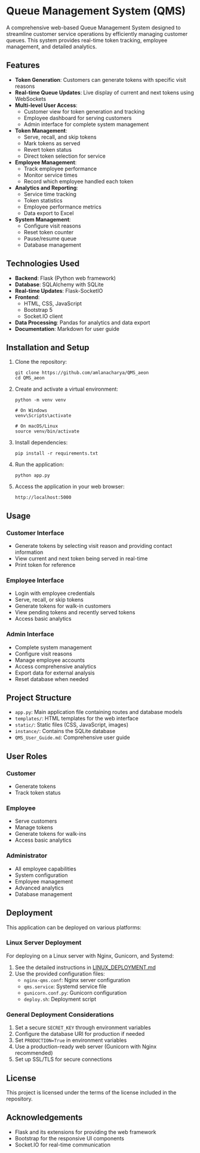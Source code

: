 # Queue Management System (QMS)

A comprehensive web-based Queue Management System designed to streamline customer service operations by efficiently managing customer queues. This system provides real-time token tracking, employee management, and detailed analytics.

## Features

- **Token Generation**: Customers can generate tokens with specific visit reasons
- **Real-time Queue Updates**: Live display of current and next tokens using WebSockets
- **Multi-level User Access**:
  - Customer view for token generation and tracking
  - Employee dashboard for serving customers
  - Admin interface for complete system management
- **Token Management**:
  - Serve, recall, and skip tokens
  - Mark tokens as served
  - Revert token status
  - Direct token selection for service
- **Employee Management**:
  - Track employee performance
  - Monitor service times
  - Record which employee handled each token
- **Analytics and Reporting**:
  - Service time tracking
  - Token statistics
  - Employee performance metrics
  - Data export to Excel
- **System Management**:
  - Configure visit reasons
  - Reset token counter
  - Pause/resume queue
  - Database management

## Technologies Used

- **Backend**: Flask (Python web framework)
- **Database**: SQLAlchemy with SQLite
- **Real-time Updates**: Flask-SocketIO
- **Frontend**:
  - HTML, CSS, JavaScript
  - Bootstrap 5
  - Socket.IO client
- **Data Processing**: Pandas for analytics and data export
- **Documentation**: Markdown for user guide

## Installation and Setup

1. Clone the repository:
   ```
   git clone https://github.com/amlanacharya/QMS_aeon
   cd QMS_aeon
   ```

2. Create and activate a virtual environment:
   ```
   python -m venv venv

   # On Windows
   venv\Scripts\activate

   # On macOS/Linux
   source venv/bin/activate
   ```

3. Install dependencies:
   ```
   pip install -r requirements.txt
   ```

4. Run the application:
   ```
   python app.py
   ```

5. Access the application in your web browser:
   ```
   http://localhost:5000
   ```

## Usage

### Customer Interface
- Generate tokens by selecting visit reason and providing contact information
- View current and next token being served in real-time
- Print token for reference

### Employee Interface
- Login with employee credentials
- Serve, recall, or skip tokens
- Generate tokens for walk-in customers
- View pending tokens and recently served tokens
- Access basic analytics

### Admin Interface
- Complete system management
- Configure visit reasons
- Manage employee accounts
- Access comprehensive analytics
- Export data for external analysis
- Reset database when needed

## Project Structure

- `app.py`: Main application file containing routes and database models
- `templates/`: HTML templates for the web interface
- `static/`: Static files (CSS, JavaScript, images)
- `instance/`: Contains the SQLite database
- `QMS_User_Guide.md`: Comprehensive user guide

## User Roles

### Customer
- Generate tokens
- Track token status

### Employee
- Serve customers
- Manage tokens
- Generate tokens for walk-ins
- Access basic analytics

### Administrator
- All employee capabilities
- System configuration
- Employee management
- Advanced analytics
- Database management

## Deployment

This application can be deployed on various platforms:

### Linux Server Deployment

For deploying on a Linux server with Nginx, Gunicorn, and Systemd:

1. See the detailed instructions in [LINUX_DEPLOYMENT.md](LINUX_DEPLOYMENT.md)
2. Use the provided configuration files:
   - `nginx-qms.conf`: Nginx server configuration
   - `qms.service`: Systemd service file
   - `gunicorn.conf.py`: Gunicorn configuration
   - `deploy.sh`: Deployment script

### General Deployment Considerations

1. Set a secure `SECRET_KEY` through environment variables
2. Configure the database URI for production if needed
3. Set `PRODUCTION=True` in environment variables
4. Use a production-ready web server (Gunicorn with Nginx recommended)
5. Set up SSL/TLS for secure connections

## License

This project is licensed under the terms of the license included in the repository.

## Acknowledgements

- Flask and its extensions for providing the web framework
- Bootstrap for the responsive UI components
- Socket.IO for real-time communication
